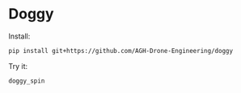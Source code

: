 # Doggy

Install:

```bash
pip install git+https://github.com/AGH-Drone-Engineering/doggy
```

Try it:

```bash
doggy_spin
```
